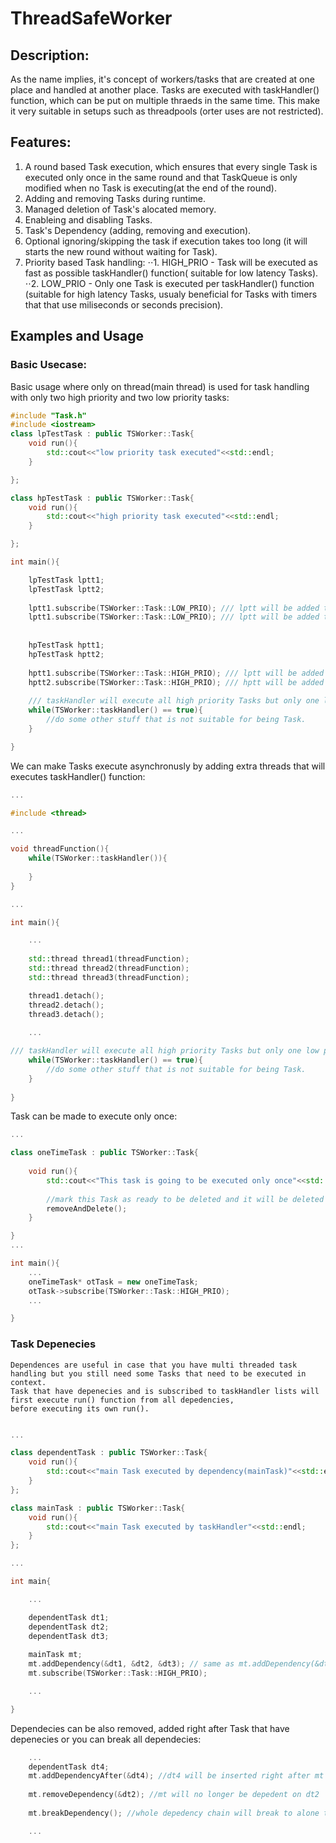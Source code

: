 # ThreadSafeWorker

## Description:
As the name implies, it's concept of workers/tasks that are created at one place and handled at another place. Tasks are executed with taskHandler() function, which can be put on multiple thraeds in the same time. This make it very suitable in setups such as threadpools (orter uses are not restricted).

## Features:
1. A round based Task execution, which ensures that every single Task is executed only once in the same round and that TaskQueue is only modified when no Task is executing(at the end of the round).
2. Adding and removing Tasks during runtime.
3. Managed deletion of Task's alocated memory.
4. Enableing and disabling Tasks.
5. Task's Dependency (adding, removing and execution).
6. Optional ignoring/skipping the task if execution takes too long (it will starts the new round without waiting for Task).
7. Priority based Task handling:
⋅⋅1. HIGH_PRIO - Task will be executed as fast as possible taskHandler() function( suitable for low latency Tasks).
⋅⋅2. LOW_PRIO  - Only one Task is executed per taskHandler() function (suitable for high latency Tasks,
	   usualy beneficial for Tasks with timers that that use miliseconds or seconds precision).
	   
## Examples and Usage

### Basic Usecase:

Basic usage where only on thread(main thread) is used for task handling with only two high priority and two low priority tasks:
```C++
#include "Task.h"
#include <iostream>
class lpTestTask : public TSWorker::Task{
	void run(){
		std::cout<<"low priority task executed"<<std::endl;
	}

};

class hpTestTask : public TSWorker::Task{
	void run(){
		std::cout<<"high priority task executed"<<std::endl; 
	}

};

int main(){

	lpTestTask lptt1;
	lpTestTask lptt2;
	
	lptt1.subscribe(TSWorker::Task::LOW_PRIO); /// lptt will be added to low priority list
	lptt1.subscribe(TSWorker::Task::LOW_PRIO); /// lptt will be added to low priority list
	
	
	hpTestTask hptt1;
	hpTestTask hptt2;
	
	hptt1.subscribe(TSWorker::Task::HIGH_PRIO); /// lptt will be added to high priority list
	hptt2.subscribe(TSWorker::Task::HIGH_PRIO); /// hptt will be added to high priority list
	
	/// taskHandler will execute all high priority Tasks but only one low priority Task per cycle.
	while(TSWorker::taskHandler() == true){
		//do some other stuff that is not suitable for being Task.
	}

}

```
We can make Tasks execute asynchronusly by adding extra threads that will executes taskHandler() function:
```C++
...

#include <thread>

...

void threadFunction(){
	while(TSWorker::taskHandler()){
	
	}
}

...

int main(){

	...
	
	std::thread thread1(threadFunction);
	std::thread thread2(threadFunction);
	std::thread thread3(threadFunction);

	thread1.detach();
	thread2.detach();
	thread3.detach();
	
	...

/// taskHandler will execute all high priority Tasks but only one low priority Task per cycle.
	while(TSWorker::taskHandler() == true){
		//do some other stuff that is not suitable for being Task.
	}
	
}
```
Task can be made to execute only once:
```C++
...

class oneTimeTask : public TSWorker::Task{
	
	void run(){
		std::cout<<"This task is going to be executed only once"<<std::endl;
		
		//mark this Task as ready to be deleted and it will be deleted after all high priority Task are executed and before new round is started
		removeAndDelete(); 
	}

}
...

int main(){
	...
	oneTimeTask* otTask = new oneTimeTask;
	otTask->subscribe(TSWorker::Task::HIGH_PRIO);
	...

}

```
### Task Depenecies
	Dependences are useful in case that you have multi threaded task handling but you still need some Tasks that need to be executed in context.
	Task that have depenecies and is subscribed to taskHandler lists will first execute run() function from all depedencies,
	before executing its own run().
```C++

...

class dependentTask : public TSWorker::Task{
	void run(){
		std::cout<<"main Task executed by dependency(mainTask)"<<std::endl;	
	}
};

class mainTask : public TSWorker::Task{
	void run(){
		std::cout<<"main Task executed by taskHandler"<<std::endl;	
	}
};

...

int main{

	...

	dependentTask dt1;
	dependentTask dt2;
	dependentTask dt3;
	
	mainTask mt;
	mt.addDependency(&dt1, &dt2, &dt3); // same as mt.addDependency(&dt1); ,  mt.addDependency(&dt2); ... etc.
	mt.subscribe(TSWorker::Task::HIGH_PRIO);

	...

}

```
Dependecies can be also removed, added right after Task that have depenecies or you can break all dependecies:
```C++
	...
	dependentTask dt4;
	mt.addDependencyAfter(&dt4); //dt4 will be inserted right after mt as dependency	
	
	mt.removeDependency(&dt2); //mt will no longer be depedent on dt2
	
	mt.breakDependency(); //whole depedency chain will break to alone taks as if they have never been dependent one each orher. 

	...
```



